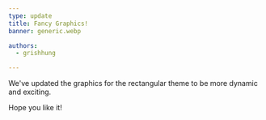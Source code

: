 ```yaml
---
type: update
title: Fancy Graphics!
banner: generic.webp

authors:
  - grishhung

---
```


We've updated the graphics for the rectangular theme to be more dynamic 
and exciting.

Hope you like it!